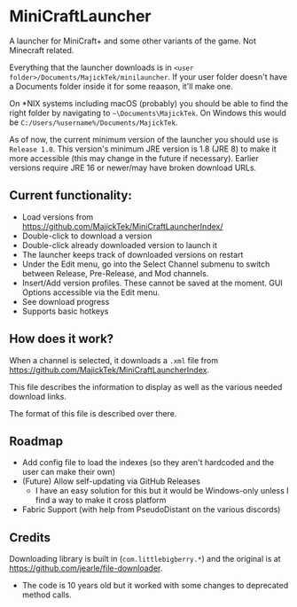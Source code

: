 # MiniCraftLauncher
A launcher for MiniCraft+ and some other variants of the game. Not Minecraft related.

Everything that the launcher downloads is in `<user folder>/Documents/MajickTek/minilauncher`. If your user folder doesn't have a Documents folder inside it for some reaason, it'll make one.

On \*NIX systems including macOS (probably) you should be able to find the right folder by navigating to `~\Documents\MajickTek`. On Windows this would be `C:/Users/%username%/Documents/MajickTek`.

As of now, the current minimum version of the launcher you should use is `Release 1.0`. This version's minimum JRE version is 1.8 (JRE 8) to make it more accessible (this may change in the future if necessary). Earlier versions require JRE 16 or newer/may have broken download URLs.

## Current functionality:
- Load versions from https://github.com/MajickTek/MiniCraftLauncherIndex/
- Double-click to download a version
- Double-click already downloaded version to launch it
- The launcher keeps track of downloaded versions on restart
- Under the Edit menu, go into the Select Channel submenu to switch between Release, Pre-Release, and Mod channels.
- Insert/Add version profiles. These cannot be saved at the moment. GUI Options accessible via the Edit menu.
- See download progress
- Supports basic hotkeys
## How does it work?
When a channel is selected, it downloads a `.xml` file from https://github.com/MajickTek/MiniCraftLauncherIndex.

This file describes the information to display as well as the various needed download links.

The format of this file is described over there.

## Roadmap
- Add config file to load the indexes (so they aren't hardcoded and the user can make their own)
- (Future) Allow self-updating via GitHub Releases
  - I have an easy solution for this but it would be Windows-only unless I find a way to make it cross platform
- Fabric Support (with help from PseudoDistant on the various discords)

## Credits
Downloading library is built in (`com.littlebigberry.*`) and the original is at https://github.com/jearle/file-downloader.
- The code is 10 years old but it worked with some changes to deprecated method calls.

